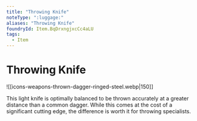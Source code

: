 ```yaml
---
title: "Throwing Knife"
noteType: ":luggage:"
aliases: "Throwing Knife"
foundryId: Item.BqDrxngjxcCc4aLU
tags:
  - Item
---
```


# Throwing Knife
![[icons-weapons-thrown-dagger-ringed-steel.webp|150]]

This light knife is optimally balanced to be thrown accurately at a greater distance than a common dagger. While this comes at the cost of a significant cutting edge, the difference is worth it for throwing specialists.
